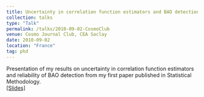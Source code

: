 ```yaml
---
title: Uncertainty in correlation function estimators and BAO detection in current galaxy surveys
collection: talks
type: "Talk"
permalink: /talks/2010-09-02-CosmoClub
venue: Cosmo Journal Club, CEA Saclay
date: 2010-09-02
location: "France"
tag: phd
---
```


Presentation of my results on uncertainty in correlation function estimators and reliability of BAO detection from my first paper published in Statistical Methodology. <br>
[[Slides]](/files/2010-09-02-CosmoClub.pdf)<br><br>

